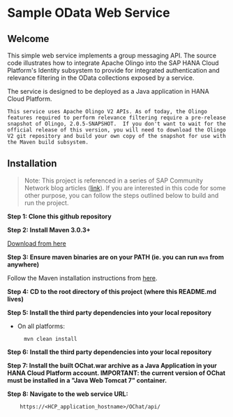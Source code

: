 Sample OData Web Service
=====

Welcome
-------
This simple web service implements a group messaging API. The source code illustrates how to integrate Apache Olingo into the SAP HANA Cloud Platform's Identity subsystem to provide for integrated authentication and relevance filtering in the OData collections exposed by a service.

The service is designed to be deployed as a Java application in HANA Cloud Platform.

`This service uses Apache Olingo V2 APIs. As of today, the Olingo features required to perform relevance filtering require a pre-release snapshot of Olingo, 2.0.5-SNAPSHOT.  If you don't want to wait for the official release of this version, you will need to download the Olingo V2 git repository and build your own copy of the snapshot for use with the Maven build subsystem.`

Installation
------------
>Note: This project is referenced in a series of SAP Community Network blog articles ([link](http://scn.sap.com/community/developer-center/mobility-platform/blog/2015/07/31/integrated-identity-for-mobile-in-hana-cloud-platform--hcpms-and-olingo-odata-web-services)).  If you are interested in this code for some other purpose, you can follow the steps outlined below to build and run the project.

__Step 1: Clone this github repository__

__Step 2: Install Maven 3.0.3+__

[Download from here](http://maven.apache.org/download.html)

__Step 3: Ensure maven binaries are on your PATH (ie. you can run `mvn` from anywhere)__

Follow the Maven installation instructions from [here](http://maven.apache.org/download.html#Installation).

__Step 4: CD to the root directory of this project (where this README.md lives)__

__Step 5: Install the third party dependencies into your local repository__

* On all platforms:

		mvn clean install

__Step 6: Install the third party dependencies into your local repository__

__Step 7: Install the built OChat.war archive as a Java Application in your HANA Cloud Platform account. IMPORTANT: the current version of OChat must be installed in a "Java Web Tomcat 7" container.__

__Step 8: Navigate to the web service URL:__

		https://<HCP_application_hostname>/OChat/api/